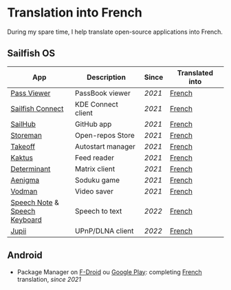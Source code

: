 # Translation into French

During my spare time, I help translate open-source applications into French.

## Sailfish OS

| **App**                                                                                                                                      | **Description**    | **Since** | **Translated** **into**                                                                     |
| -------------------------------------------------------------------------------------------------------------------------------------------- | ------------------ | --------- | ------------------------------------------------------------------------------------------- |
| [Pass Viewer](https://openrepos.net/content/p2501/pass-viewer)                                                                               | PassBook viewer    | _2021_    | [French](https://bitbucket.org/christof_buergi/harbour-passviewer/src/master/translations/) |
| [Sailfish Connect](https://openrepos.net/content/r1tschy/sailfish-connect)                                                                   | KDE Connect client | _2021_    | [French](https://www.transifex.com/r1tschy/sailfish-connect)                                |
| [SailHub](https://openrepos.net/node/11318)                                                                                                  | GitHub app         | _2021_    | [French](https://weblate.nubecula.org/engage/harbour-sailhub/)                              |
| [Storeman](https://openrepos.net/content/osetr/storeman)                                                                                     | Open-repos Store   | _2021_    | [French](https://www.transifex.com/mentaljam/harbour-storeman)                              |
| [Takeoff](https://openrepos.net/content/blacksheepdev/takeoff)                                                                               | Autostart manager  | _2021_    | [French](https://weblate.nubecula.org/projects/harbour-takeoff/harbour-takeoff/)            |
| [Kaktus](https://openrepos.net/content/mkiol/kaktus)                                                                                         | Feed reader        | _2021_    | [French](https://www.transifex.com/mkiol/kaktus/)                                           |
| [Determinant](https://openrepos.net/content/r1tschy/determinant)                                                                             | Matrix client      | _2021_    | [French](https://www.transifex.com/r1tschy/determinant/)                                    |
| [Aenigma](https://openrepos.net/comment/39789)                                                                                               | Soduku game        | _2021_    | [French](https://weblate.nubecula.org/engage/harbour-aenigma/)                              |
| [Vodman](https://openrepos.net/content/jgressmann/vodman)                                                                                    | Video saver        | _2021_    | [French](https://www.transifex.com/jgressmann/harbour-vodman)                               |
| [Speech Note](https://openrepos.net/content/mkiol/speech-note) & <br> [Speech Keyboard](https://openrepos.net/content/mkiol/speech-keyboard) | Speech to text     | _2022_    | [French](https://www.transifex.com/mkiol/dsnote/)                                           |
| [Jupii](https://openrepos.net/content/mkiol/jupii)                                                                                           | UPnP/DLNA client   | _2022_    | [French](https://www.transifex.com/mkiol/jupii/dashboard/)                                  |

## Android

- Package Manager on [F-Droid](https://f-droid.org/packages/com.smartpack.packagemanager/) ou [Google Play](https://play.google.com/store/apps/details?id=com.smartpack.packagemanager): completing [French](https://poeditor.com/projects/po_edit?id_language=50&id=412467) translation, _since 2021_
